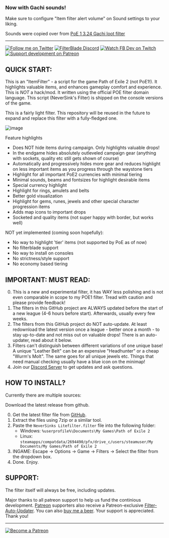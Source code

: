 ### Now with Gachi sounds!

Make sure to configure "Item filter alert volume" on Sound settings to your liking.

Sounds were copied over from [PoE 1 3.24 Gachi loot filter](https://redd.it/1bqufmt)

---

[![Follow me on Twitter](https://img.shields.io/badge/twitter-grey.svg?style=for-the-badge&logo=twitter)](https://twitter.com/NeverSinkDev) [![FilterBlade Discord](https://img.shields.io/badge/discord-grey.svg?style=for-the-badge&logo=discord)](https://discord.gg/zFEx92a) [![Watch FB Dev on Twitch](https://img.shields.io/badge/twitch-grey.svg?style=for-the-badge&logo=twitch)](https://twitch.tv/neversink) [![Support development on Patreon](https://img.shields.io/badge/patreon-grey.svg?style=for-the-badge&logo=patreon)](https://www.patreon.com/Neversink)

## **QUICK START:**

This is an "ItemFilter" - a script for the game Path of Exile 2 (not PoE1!). It highlights valuable items, and enhances gameplay comfort and experience.
This is _NOT_ a hack/mod. It written using the official POE filter domain language. This script (NeverSink's Filter) is shipped on the console versions of the game.

This is a fairly light filter. This repository will be reused in the future to expand and replace this filter with a fully-fledged one.

![image](https://github.com/user-attachments/assets/8a8addae-5bcf-44f6-8144-c163e04b821a)

Feature highlights

- Does NOT hide items during campaign. Only highlights valuable drops!
- In the endgame hides absolutely outleveled campaign gear (anything with sockets, quality etc still gets shown of course)
- Automatically and progressively hides more gear and reduces highlight on less important items as you progress through the waystone tiers
- Highlight for all important PoE2 currencies with minimal tiering
- Minimal sounds, beams and fontsizes for highlight desirable items
- Special currency highlight
- Highlight for rings, amulets and belts
- Better gold visualization
- Highlight for gems, runes, jewels and other special character progression items
- Adds map icons to important drops
- Socketed and quality items (not super happy with border, but works well)

NOT yet implemented (coming soon hopefully):

- No way to highlight 'tier' items (not supported by PoE as of now)
- No filterblade support
- No way to install on consoles
- No strictness/style support
- No economy based tiering

## **IMPORTANT: MUST READ:**

0. This is a new and experimental filter, it has WAY less polishing and is not even comparable in scope to my POE1 filter. Tread with caution and please provide feedback!
1. The filters in this GitHub project are ALWAYS updated before the start of a new league (4-6 hours before start). Afterwards, usually every few weeks.
2. The filters from this GitHub project do NOT auto-update. At least redownload the latest version once a league - better once a month - to stay up-to-date and not miss out on valuable drops! There is an auto-updater, read about it below.
3. Filters can't distinguish between different variations of one unique base! A unique "Leather Belt" can be an expensive "Headhunter" or a cheap "Wurm's Molt". The same goes for all unique jewels etc. Things that need manual checking usually have a blue icon on the minimap!
4. Join our [Discord Server](https://discord.gg/zFEx92a) to get updates and ask questions.

## **HOW TO INSTALL?**

Currently there are multiple sources:

Download the latest release from github.

0. Get the latest filter file from [GitHub](https://github.com/NeverSinkDev/NeverSink-PoE2litefilter/releases/latest).
1. Extract the files using 7zip or a similar tool.
2. Paste the `NeverSinks Litefilter.filter` file into the following folder:
   - Windows: `%userprofile%\Documents\My Games\Path of Exile 2`
   - Linux: `steamapps/compatdata/2694490/pfx/drive_c/users/steamuser/My Documents/My Games/Path of Exile 2`
3. INGAME: Escape -> Options -> Game -> Filters -> Select the filter from the dropdown box.
4. Done. Enjoy.

## **SUPPORT:**

The filter itself will always be free, including updates.

Major thanks to all patreon support to help us fund the continious development. [Patreon](https://www.patreon.com/Neversink) supporters also receive a Patreon-exclusive [Filter-Auto-Updater](https://youtu.be/i8RJx0s0zsA). You can also [buy me a beer](https://www.paypal.com/cgi-bin/webscr?cmd=_s-xclick&hosted_button_id=6J3S7PBNDQGY2). Your support is appreciated. Thank you!

---

[![Become a Patreon](https://img.shields.io/badge/patreon-%F0%9F%8E%AF-orange.svg)](https://www.patreon.com/Neversink)

